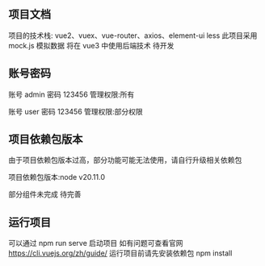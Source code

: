 ## 项目文档

项目的技术栈: vue2、vuex、vue-router、axios、element-ui less
此项目采用 mock.js 模拟数据
将在 vue3 中使用后端技术 待开发

## 账号密码

账号 admin
密码 123456
管理权限:所有

账号 user
密码 123456
管理权限:部分权限

## 项目依赖包版本

由于项目依赖包版本过高，部分功能可能无法使用，请自行升级相关依赖包

项目依赖包版本:node v20.11.0

部分组件未完成 待完善

## 运行项目

可以通过 npm run serve 启动项目
如有问题可查看官网 https://cli.vuejs.org/zh/guide/
运行项目前请先安装依赖包 npm install
